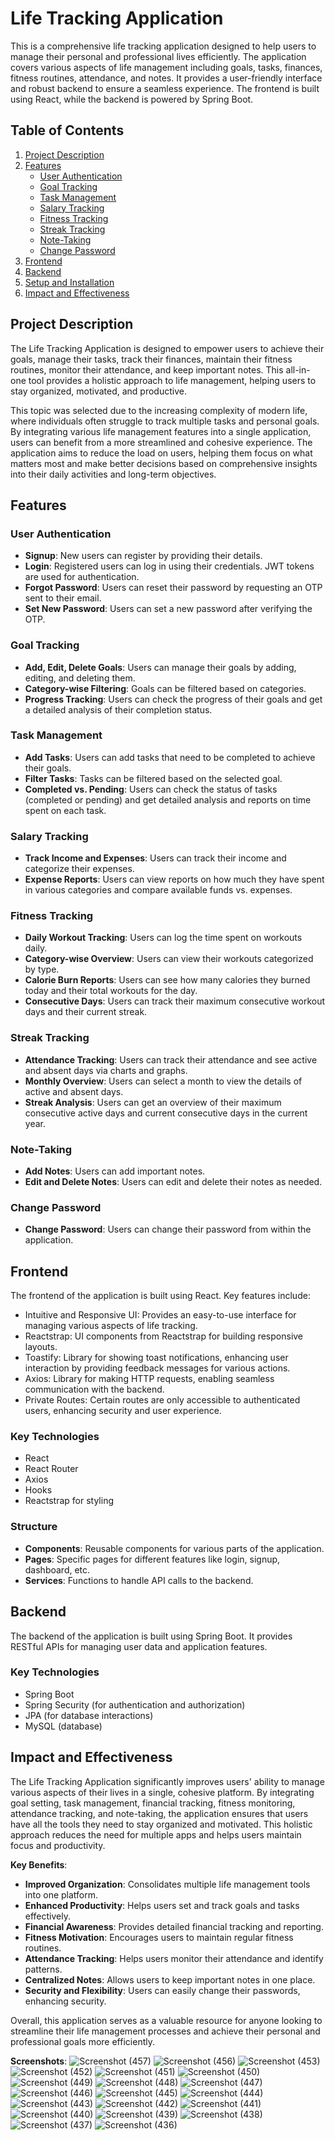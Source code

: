 # Life Tracking Application

This is a comprehensive life tracking application designed to help users to manage their personal and professional lives efficiently. The application covers various aspects of life management including goals, tasks, finances, fitness routines, attendance, and notes. It provides a user-friendly interface and robust backend to ensure a seamless experience. The frontend is built using React, while the backend is powered by Spring Boot.

## Table of Contents

1. [Project Description](#project-description)
2. [Features](#features)
   - [User Authentication](#user-authentication)
   - [Goal Tracking](#goal-tracking)
   - [Task Management](#task-management)
   - [Salary Tracking](#salary-tracking)
   - [Fitness Tracking](#fitness-tracking)
   - [Streak Tracking](#streak-tracking)
   - [Note-Taking](#note-taking)
   - [Change Password](#change-password)
3. [Frontend](#frontend)
4. [Backend](#backend)
5. [Setup and Installation](#setup-and-installation)
6. [Impact and Effectiveness](#impact-and-effectiveness)

## Project Description

The Life Tracking Application is designed to empower users to achieve their goals, manage their tasks, track their finances, maintain their fitness routines, monitor their attendance, and keep important notes. This all-in-one tool provides a holistic approach to life management, helping users to stay organized, motivated, and productive.

This topic was selected due to the increasing complexity of modern life, where individuals often struggle to track multiple tasks and personal goals. 
By integrating various life management features into a single application, users can benefit from a more streamlined and cohesive experience. 
The application aims to reduce the load on users, helping them focus on what matters most and make better decisions based on comprehensive insights into their daily activities and long-term objectives.

## Features

### User Authentication

- **Signup**: New users can register by providing their details.
- **Login**: Registered users can log in using their credentials. JWT tokens are used for authentication.
- **Forgot Password**: Users can reset their password by requesting an OTP sent to their email.
- **Set New Password**: Users can set a new password after verifying the OTP.

### Goal Tracking

- **Add, Edit, Delete Goals**: Users can manage their goals by adding, editing, and deleting them.
- **Category-wise Filtering**: Goals can be filtered based on categories.
- **Progress Tracking**: Users can check the progress of their goals and get a detailed analysis of their completion status.

### Task Management

- **Add Tasks**: Users can add tasks that need to be completed to achieve their goals.
- **Filter Tasks**: Tasks can be filtered based on the selected goal.
- **Completed vs. Pending**: Users can check the status of tasks (completed or pending) and get detailed analysis and reports on time spent on each task.

### Salary Tracking

- **Track Income and Expenses**: Users can track their income and categorize their expenses.
- **Expense Reports**: Users can view reports on how much they have spent in various categories and compare available funds vs. expenses.

### Fitness Tracking

- **Daily Workout Tracking**: Users can log the time spent on workouts daily.
- **Category-wise Overview**: Users can view their workouts categorized by type.
- **Calorie Burn Reports**: Users can see how many calories they burned today and their total workouts for the day.
- **Consecutive Days**: Users can track their maximum consecutive workout days and their current streak.

### Streak Tracking

- **Attendance Tracking**: Users can track their attendance and see active and absent days via charts and graphs.
- **Monthly Overview**: Users can select a month to view the details of active and absent days.
- **Streak Analysis**: Users can get an overview of their maximum consecutive active days and current consecutive days in the current year.

### Note-Taking

- **Add Notes**: Users can add important notes.
- **Edit and Delete Notes**: Users can edit and delete their notes as needed.

### Change Password

- **Change Password**: Users can change their password from within the application.

## Frontend

The frontend of the application is built using React. Key features include:
- Intuitive and Responsive UI: Provides an easy-to-use interface for managing various aspects of life tracking.
- Reactstrap: UI components from Reactstrap for building responsive layouts.
- Toastify: Library for showing toast notifications, enhancing user interaction by providing feedback messages for various actions.
- Axios: Library for making HTTP requests, enabling seamless communication with the backend.
- Private Routes: Certain routes are only accessible to authenticated users, enhancing security and user experience.


### Key Technologies

- React
- React Router
- Axios
- Hooks
- Reactstrap for styling

### Structure

- **Components**: Reusable components for various parts of the application.
- **Pages**: Specific pages for different features like login, signup, dashboard, etc.
- **Services**: Functions to handle API calls to the backend.

## Backend

The backend of the application is built using Spring Boot. It provides RESTful APIs for managing user data and application features.

### Key Technologies

- Spring Boot
- Spring Security (for authentication and authorization)
- JPA (for database interactions)
- MySQL (database)

## Impact and Effectiveness

The Life Tracking Application significantly improves users' ability to manage various aspects of their lives in a single, cohesive platform. By integrating goal setting, task management, financial tracking, fitness monitoring, attendance tracking, and note-taking, the application ensures that users have all the tools they need to stay organized and motivated. This holistic approach reduces the need for multiple apps and helps users maintain focus and productivity.

**Key Benefits**:

- **Improved Organization**: Consolidates multiple life management tools into one platform.
- **Enhanced Productivity**: Helps users set and track goals and tasks effectively.
- **Financial Awareness**: Provides detailed financial tracking and reporting.
- **Fitness Motivation**: Encourages users to maintain regular fitness routines.
- **Attendance Tracking**: Helps users monitor their attendance and identify patterns.
- **Centralized Notes**: Allows users to keep important notes in one place.
- **Security and Flexibility**: Users can easily change their passwords, enhancing security.

Overall, this application serves as a valuable resource for anyone looking to streamline their life management processes and achieve their personal and professional goals more efficiently.

**Screenshots**:
![Screenshot (457)](https://github.com/Geeta259/Life-Tracking-System/assets/75520947/67177575-7284-4137-9265-81d698b75112)
![Screenshot (456)](https://github.com/Geeta259/Life-Tracking-System/assets/75520947/0656e313-f5c6-4a90-ab24-0c61d3003814)
![Screenshot (453)](https://github.com/Geeta259/Life-Tracking-System/assets/75520947/cbbe8e60-4d7e-4c12-bde3-96af48e377e0)
![Screenshot (452)](https://github.com/Geeta259/Life-Tracking-System/assets/75520947/eacee36a-3e11-4261-9a18-5d14cb682013)
![Screenshot (451)](https://github.com/Geeta259/Life-Tracking-System/assets/75520947/23cb5d43-bc2d-44dd-b631-9441a1d8150a)
![Screenshot (450)](https://github.com/Geeta259/Life-Tracking-System/assets/75520947/4fd2442d-ccb8-470b-9fe0-6324ce3e3350)
![Screenshot (449)](https://github.com/Geeta259/Life-Tracking-System/assets/75520947/e166535e-6b24-4778-8e26-d457cbdc5ab3)
![Screenshot (448)](https://github.com/Geeta259/Life-Tracking-System/assets/75520947/6413ebcb-d914-4a53-9b92-c168429c294b)
![Screenshot (447)](https://github.com/Geeta259/Life-Tracking-System/assets/75520947/a6017f06-f13e-4fa0-b66b-b6d854de121a)
![Screenshot (446)](https://github.com/Geeta259/Life-Tracking-System/assets/75520947/a66a58dc-9d68-44ed-9316-922197c0e216)
![Screenshot (445)](https://github.com/Geeta259/Life-Tracking-System/assets/75520947/7904bd94-f1e3-4e1b-b008-e515f76b0072)
![Screenshot (444)](https://github.com/Geeta259/Life-Tracking-System/assets/75520947/9476d703-c991-40f4-a4f3-e9caad1d2b7f)
![Screenshot (443)](https://github.com/Geeta259/Life-Tracking-System/assets/75520947/413b7f2c-50e6-433e-845f-4d7595b2fefb)
![Screenshot (442)](https://github.com/Geeta259/Life-Tracking-System/assets/75520947/641229f5-35c9-499f-97cc-e4c400fd5711)
![Screenshot (441)](https://github.com/Geeta259/Life-Tracking-System/assets/75520947/9b76ef58-cf76-4e31-959f-ac5a8343775a)
![Screenshot (440)](https://github.com/Geeta259/Life-Tracking-System/assets/75520947/d2c3ca4a-4efc-4a61-ba00-02d3244e0ca4)
![Screenshot (439)](https://github.com/Geeta259/Life-Tracking-System/assets/75520947/24b97621-57ad-48e8-9c51-4427e588a4b7)
![Screenshot (438)](https://github.com/Geeta259/Life-Tracking-System/assets/75520947/8a17e2e0-ee1f-45dd-8d71-491fe7348adb)
![Screenshot (437)](https://github.com/Geeta259/Life-Tracking-System/assets/75520947/dc7614cc-f16e-4bfd-acd6-2512e5654045)
![Screenshot (436)](https://github.com/Geeta259/Life-Tracking-System/assets/75520947/42f03a5c-31f6-44ba-821a-c071a1c5411e)



